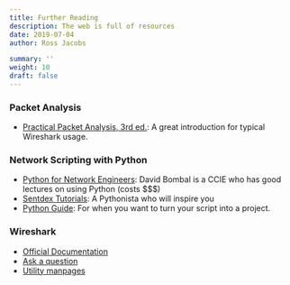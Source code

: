 ```yaml
---
title: Further Reading
description: The web is full of resources
date: 2019-07-04
author: Ross Jacobs

summary: ''
weight: 10
draft: false
---
```


### Packet Analysis

- [Practical Packet Analysis, 3rd ed.](https://nostarch.com/packetanalysis3): A great introduction for typical Wireshark usage.

### Network Scripting with Python

- [Python for Network Engineers](https://www.youtube.com/watch?v=s6SIVc7C5U0):
  David Bombal is a CCIE who has good lectures on using Python (costs $$$)
- [Sentdex Tutorials](https://www.youtube.com/user/sentdex): A Pythonista who
  will inspire you
- [Python Guide](https://docs.python-guide.org/): For when you want to turn your
  script into a project.

### Wireshark

- [Official Documentation](https://www.wireshark.org/docs/)
- [Ask a question](https://ask.wireshark.org)
- [Utility manpages](https://www.wireshark.org/docs/man-pages/)
